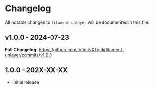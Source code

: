 # Changelog

All notable changes to `filament-unlayer` will be documented in this file.

## v1.0.0 - 2024-07-23

**Full Changelog**: https://github.com/InfinityXTech/filament-unlayer/commits/v1.0.0

## 1.0.0 - 202X-XX-XX

- initial release
